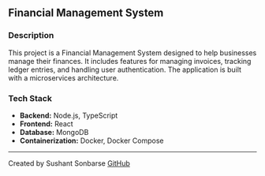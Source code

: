 ## Financial Management System

### Description

This project is a Financial Management System designed to help businesses manage their finances. It includes features for managing invoices, tracking ledger entries, and handling user authentication. The application is built with a microservices architecture.

### Tech Stack

- **Backend:** Node.js, TypeScript
- **Frontend:** React
- **Database:** MongoDB
- **Containerization:** Docker, Docker Compose

---

Created by Sushant Sonbarse
[GitHub](https://github.com/sonbarse17)
